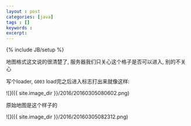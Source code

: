 ```yaml
---
layout : post
categories: [java]
tags : []
keywords : 
excerpt: 
---
```

{% include JB/setup %}


地图格式这文说的很清楚了, 服务器我们只关心这个格子是否可以进入, 别的不关心

写个loader, `G003` load完之后进入标志打出来就像这样:

![]({{ site.image_dir }}/2016/20160305080602.png)

原始地图是这个样子的

![]({{ site.image_dir }}/2016/20160305082312.png)








